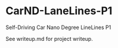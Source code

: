 # CarND-LaneLines-P1
Self-Driving Car Nano Degree LineLines P1

See writeup.md for project writeup. 
